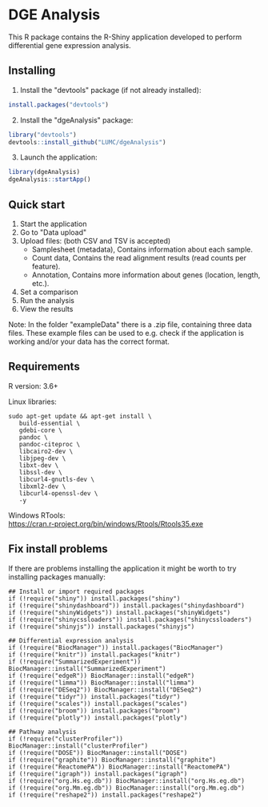 # DGE Analysis

This R package contains the R-Shiny application developed to perform differential gene expression analysis.

## Installing
1. Install the "devtools" package (if not already installed):
```r
install.packages("devtools")
```
2. Install the "dgeAnalysis" package:
```r
library("devtools")
devtools::install_github("LUMC/dgeAnalysis")
```
3. Launch the application:
```r
library(dgeAnalysis)
dgeAnalysis::startApp()
```

## Quick start
1. Start the application
2. Go to "Data upload"
3. Upload files: (both CSV and TSV is accepted)
    * Samplesheet (metadata), Contains information about each sample.
    * Count data, Contains the read alignment results (read counts per feature).
    * Annotation, Contains more information about genes (location, length, etc.).
4. Set a comparison
5. Run the analysis
6. View the results

Note: In the folder "exampleData" there is a .zip file, containing three data files. These example files can be used to e.g. check if the application is working and/or your data has the correct format.

## Requirements
R version: 3.6+

Linux libraries:
````
sudo apt-get update && apt-get install \
   build-essential \
   gdebi-core \
   pandoc \
   pandoc-citeproc \
   libcairo2-dev \
   libjpeg-dev \
   libxt-dev \
   libssl-dev \
   libcurl4-gnutls-dev \
   libxml2-dev \
   libcurl4-openssl-dev \
   -y
````

Windows RTools:\
   https://cran.r-project.org/bin/windows/Rtools/Rtools35.exe

## Fix install problems
If there are problems installing the application it might be worth to try installing packages manually:
```
## Install or import required packages
if (!require("shiny")) install.packages("shiny")
if (!require("shinydashboard")) install.packages("shinydashboard")
if (!require("shinyWidgets")) install.packages("shinyWidgets")
if (!require("shinycssloaders")) install.packages("shinycssloaders")
if (!require("shinyjs")) install.packages("shinyjs")

## Differential expression analysis
if (!require("BiocManager")) install.packages("BiocManager")
if (!require("knitr")) install.packages("knitr")
if (!require("SummarizedExperiment")) BiocManager::install("SummarizedExperiment")
if (!require("edgeR")) BiocManager::install("edgeR")
if (!require("limma")) BiocManager::install("limma")
if (!require("DESeq2")) BiocManager::install("DESeq2")
if (!require("tidyr")) install.packages("tidyr")
if (!require("scales")) install.packages("scales")
if (!require("broom")) install.packages("broom")
if (!require("plotly")) install.packages("plotly")

## Pathway analysis
if (!require("clusterProfiler")) BiocManager::install("clusterProfiler")
if (!require("DOSE")) BiocManager::install("DOSE")
if (!require("graphite")) BiocManager::install("graphite")
if (!require("ReactomePA")) BiocManager::install("ReactomePA")
if (!require("igraph")) install.packages("igraph")
if (!require("org.Hs.eg.db")) BiocManager::install("org.Hs.eg.db")
if (!require("org.Mm.eg.db")) BiocManager::install("org.Mm.eg.db")
if (!require("reshape2")) install.packages("reshape2")
```
